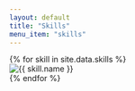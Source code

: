 ```yaml
---
layout: default
title: "Skills"
menu_item: "skills"
---
```

<div class="ui three column stackable centered grid skills">
  {% for skill in site.data.skills %}
    <div class="ui column">
      <img class="ui image centered skill" src="{{ skill.image_path }}" alt="{{ skill.name }}" title="{{ skill.name }}">
    </div>
  {% endfor %}
</div>
